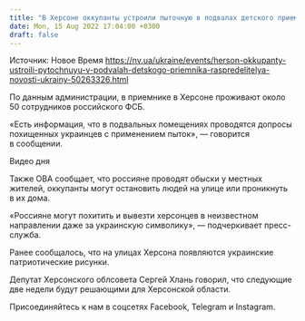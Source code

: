 ```yaml
---
title: "В Херсоне оккупанты устроили пыточную в подвалах детского приемника-распределителя — ОВА"
date: Mon, 15 Aug 2022 17:04:00 +0300
draft: false
---
```

Источник: Новое Время https://nv.ua/ukraine/events/herson-okkupanty-ustroili-pytochnuyu-v-podvalah-detskogo-priemnika-raspredelitelya-novosti-ukrainy-50263326.html


По данным администрации, в приемнике в Херсоне проживают около 50 сотрудников российского ФСБ.

«Есть информация, что в подвальных помещениях проводятся допросы похищенных украинцев с применением пыток», — говорится в сообщении.

 Видео дня   

Также ОВА сообщает, что россияне проводят обыски у местных жителей, оккупанты могут остановить людей на улице или проникнуть в их дома.

«Россияне могут похитить и вывезти херсонцев в неизвестном направлении даже за украинскую символику», — подчеркивает пресс-служба.

Ранее сообщалось, что на улицах Херсона появляются украинские патриотические рисунки.

Депутат Херсонского облсовета Сергей Хлань говорил, что следующие две недели будут решающими для Херсонской области.

Присоединяйтесь к нам в соцсетях Facebook, Telegram и Instagram.
